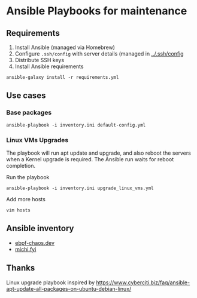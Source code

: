 # Ansible Playbooks for maintenance

## Requirements

1. Install Ansible (managed via Homebrew)
2. Configure `.ssh/config` with server details (managed in [../.ssh/config](../.ssh/config)
3. Distribute SSH keys
4. Install Ansible requirements

```shell
ansible-galaxy install -r requirements.yml
```

## Use cases

### Base packages

```
ansible-playbook -i inventory.ini default-config.yml 
```

### Linux VMs Upgrades

The playbook will run apt update and upgrade, and also reboot the servers when a Kernel upgrade is required. The Ansible run waits for reboot completion.

Run the playbook

```
ansible-playbook -i inventory.ini upgrade_linux_vms.yml
```

Add more hosts

```
vim hosts
```

## Ansible inventory

- [ebpf-chaos.dev](https://gitlab.com/gitlab-de/use-cases/observability/ebpf/ebpf-chaos)
- [michi.fyi](https://gitlab.com/dnsmichi/michi.fyi)

## Thanks

Linux upgrade playbook inspired by https://www.cyberciti.biz/faq/ansible-apt-update-all-packages-on-ubuntu-debian-linux/ 
